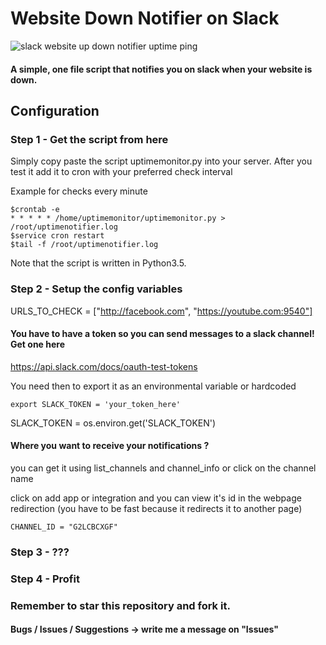 # Website Down Notifier on Slack


<img src="https://raw.githubusercontent.com/AndreiD/SlackUptimeMonitor/master/slackmonitor.JPG" alt="slack website up down notifier uptime ping"/>

#### A simple, one file script that notifies you on slack when your website is down.

## Configuration

### Step 1 - Get the script from here

Simply copy paste the script uptimemonitor.py into your server. After you test it add it to cron with your preferred check interval

Example for checks every minute
~~~~
$crontab -e
* * * * * /home/uptimemonitor/uptimemonitor.py > /root/uptimenotifier.log
$service cron restart
$tail -f /root/uptimenotifier.log
~~~~

Note that the script is written in Python3.5.

### Step 2 -  Setup the config variables


URLS_TO_CHECK = ["http://facebook.com",
                 "https://youtube.com:9540"]

#### You have to have a token so you can send messages to a slack channel! Get one here
https://api.slack.com/docs/oauth-test-tokens

You need then to export it as an environmental variable or hardcoded

~~~~
export SLACK_TOKEN = 'your_token_here'
~~~~

SLACK_TOKEN = os.environ.get('SLACK_TOKEN')

#### Where you want to receive your notifications ?

you can get it using list_channels and channel_info or click on the channel name

click on add app or integration and you can view it's id in the webpage redirection (you have to be fast because it redirects it to another page)

~~~~
CHANNEL_ID = "G2LCBCXGF"
~~~~


### Step 3 - ???

### Step 4 - Profit

### Remember to star this repository and fork it.

#### Bugs / Issues / Suggestions -> write me a message on "Issues"


